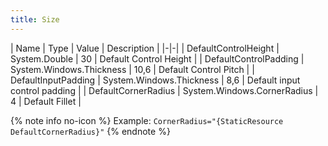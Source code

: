 ```yaml
---
title: Size
---
```


| Name | Type | Value | Description |
|-|-|
| DefaultControlHeight | System.Double | 30 | Default Control Height |
| DefaultControlPadding | System.Windows.Thickness | 10,6 | Default Control Pitch |
| DefaultInputPadding | System.Windows.Thickness | 8,6 | Default input control padding |
| DefaultCornerRadius | System.Windows.CornerRadius | 4 | Default Fillet |

{% note info no-icon %}
Example: `CornerRadius="{StaticResource DefaultCornerRadius}"`
{% endnote %}